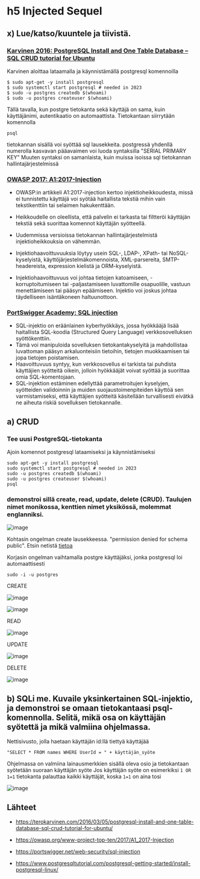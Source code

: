 # h5 Injected Sequel

## x) Lue/katso/kuuntele ja tiivistä.

### [Karvinen 2016: PostgreSQL Install and One Table Database – SQL CRUD tutorial for Ubuntu](https://terokarvinen.com/2016/03/05/postgresql-install-and-one-table-database-sql-crud-tutorial-for-ubuntu/)

Karvinen aloittaa lataamalla ja käynnistämällä postgresql komennoilla 

```
$ sudo apt-get -y install postgresql
$ sudo systemctl start postgresql # needed in 2023
$ sudo -u postgres createdb $(whoami)
$ sudo -u postgres createuser $(whoami)
```

Tällä tavalla, kun postgre tietokanta sekä käyttäjä on sama, kuin käyttäjänimi, autentikaatio on automaattista.
Tietokantaan siirrytään komennolla 

```
psql
```

tietokannan sisällä voi syöttää sql lausekkeita. 
postgressä yhdenllä numerolla kasvavan pääavaimen voi luoda syntaksilla "SERIAL PRIMARY KEY"
Muuten syntaksi on samanlaista, kuin muissa isoissa sql tietokannan hallintajärjestelmissä

### [OWASP 2017: A1:2017-Injection](https://owasp.org/www-project-top-ten/2017/A1_2017-Injection)

 - OWASP:in artikkeli A1:2017-injection kertoo injektioheikkoudesta, missä ei tunnistettu käyttäjä voi syötää haitallista tekstiä
mihin vain tekstikenttiin tai selaimen hakukenttään. 

 - Heikkoudelle on oleellista, että palvelin ei tarkasta tai filtteröi käyttäjän tekstiä sekä suorittaa komennot käyttäjän syötteellä.

 - Uudemmissa versioissa tietokannan hallintajärjestelmistä injektioheikkouksia on vähemmän. 

 - Injektiohaavoittuvuuksia löytyy usein SQL-, LDAP-, XPath- tai NoSQL-kyselyistä, käyttöjärjestelmäkomennoista, XML-parsereita, SMTP-headereista, expression kielistä ja ORM-kyselyistä.

- Injektiohaavoittuvuus voi johtaa tietojen katoamiseen, -korruptoitumiseen tai -paljastamiseen luvattomille osapuolille, vastuun menettämiseen tai pääsyn epäämiseen. Injektio voi joskus johtaa täydelliseen isäntäkoneen haltuunottoon.

### [PortSwigger Academy: SQL injection](https://portswigger.net/web-security/sql-injection)

 - SQL-injektio on eräänlainen kyberhyökkäys, jossa hyökkääjä lisää haitallista SQL-koodia (Structured Query Language) verkkosovelluksen syöttökenttiin.
 - Tämä voi manipuloida sovelluksen tietokantakyselyitä ja mahdollistaa luvattoman pääsyn arkaluonteisiin tietoihin, tietojen muokkaamisen tai jopa tietojen poistamisen.
 - Haavoittuvuus syntyy, kun verkkosovellus ei tarkista tai puhdista käyttäjien syötteitä oikein, jolloin hyökkääjät voivat syöttää ja suorittaa omia SQL-komentojaan.
 - SQL-injektion estäminen edellyttää parametroitujen kyselyjen, syötteiden validoinnin ja muiden suojaustoimenpiteiden käyttöä sen varmistamiseksi, että käyttäjien syötteitä käsitellään turvallisesti eivätkä ne aiheuta riskiä sovelluksen tietokannalle.


## a) CRUD

### Tee uusi PostgreSQL-tietokanta

Ajoin komennot postgresql lataamiseksi ja käynnistämiseksi
```
sudo apt-get -y install postgresql
sudo systemctl start postgresql # needed in 2023
sudo -u postgres createdb $(whoami)
sudo -u postgres createuser $(whoami)
psql
```

### demonstroi sillä create, read, update, delete (CRUD). Taulujen nimet monikossa, kenttien nimet yksikössä, molemmat englanniksi.

![image](https://github.com/LassiMik/Tunkeutumistestaus_ict4tn027-3012/assets/112076377/d53c3281-73fd-4048-8c32-fbba816ef23f)

Kohtasin ongelman create lausekkeessa. "permission denied for schema public". Etsin netistä [tietoa](https://www.postgresqltutorial.com/postgresql-getting-started/install-postgresql-linux/) 

Korjasin ongelman vaihtamalla postgre käyttäjäksi, jonka postgresql loi automaattisesti

```
sudo -i -u postgres
```
CREATE

![image](https://github.com/LassiMik/Tunkeutumistestaus_ict4tn027-3012/assets/112076377/4a957b1c-593b-45d5-9db1-391ba3dd6941)

![image](https://github.com/LassiMik/Tunkeutumistestaus_ict4tn027-3012/assets/112076377/a928ba80-cbd8-4919-9d3e-b1000327406c)

READ

![image](https://github.com/LassiMik/Tunkeutumistestaus_ict4tn027-3012/assets/112076377/702f4e29-cfeb-4b04-b160-5f4e2835c58a)

UPDATE 

![image](https://github.com/LassiMik/Tunkeutumistestaus_ict4tn027-3012/assets/112076377/1680e2c2-faef-4652-a930-5666561ecc9e)

DELETE 

![image](https://github.com/LassiMik/Tunkeutumistestaus_ict4tn027-3012/assets/112076377/f6696b94-36b2-4aa6-b5c8-f38b39bd1f24)


## b) SQLi me. Kuvaile yksinkertainen SQL-injektio, ja demonstroi se omaan tietokantaasi psql-komennolla. Selitä, mikä osa on käyttäjän syötettä ja mikä valmiina ohjelmassa.

Nettisivusto, jolla haetaan käyttäjän id:llä tiettyä käyttäjää

```
"SELECT * FROM names WHERE UserId = " + käyttäjän_syöte
```

Ohjelmassa on valmiina lainausmerkkien sisällä oleva osio ja tietokantaan syötetään suoraan käyttäjän syöte
Jos käyttäjän syöte on esimerkiksi ```1 OR 1=1``` tietokanta palauttaa kaikki käyttäjät, koska ```1=1``` on aina tosi

![image](https://github.com/LassiMik/Tunkeutumistestaus_ict4tn027-3012/assets/112076377/a3fd433e-6428-4c21-8afc-6ab7b1941c87)



## Lähteet 

 - https://terokarvinen.com/2016/03/05/postgresql-install-and-one-table-database-sql-crud-tutorial-for-ubuntu/

 - https://owasp.org/www-project-top-ten/2017/A1_2017-Injection

 - https://portswigger.net/web-security/sql-injection

 - https://www.postgresqltutorial.com/postgresql-getting-started/install-postgresql-linux/























